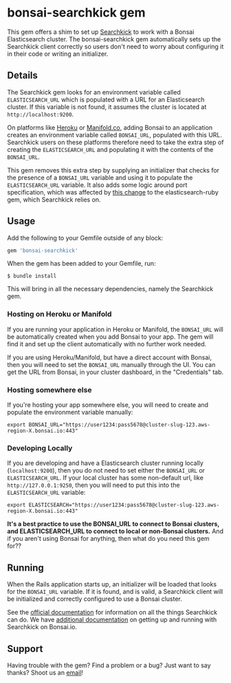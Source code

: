 # bonsai-searchkick gem

This gem offers a shim to set up [Searchkick](https://github.com/ankane/searchkick) to work with a Bonsai Elasticsearch cluster. The bonsai-searchkick gem automatically sets up the Searchkick client correctly so users don't need to worry about configuring it in their code or writing an initializer.

## Details

The Searchkick gem looks for an environment variable called `ELASTICSEARCH_URL` which is populated with a URL for an Elasticsearch cluster. If this variable is not found, it assumes the cluster is located at `http://localhost:9200`.

On platforms like [Heroku](https://elements.heroku.com/addons/bonsai) or [Manifold.co](https://www.manifold.co/services/bonsai-elasticsearch), adding Bonsai to an application creates an environment variable called `BONSAI_URL`, populated with this URL. Searchkick users on these platforms therefore need to take the extra step of creating the `ELASTICSEARCH_URL` and populating it with the contents of the `BONSAI_URL`.

This gem removes this extra step by supplying an initializer that checks for the presence of a `BONSAI_URL` variable and using it to populate the `ELASTICSEARCH_URL` variable. It also adds some logic around port specification, which was affected by [this change](https://github.com/elastic/elasticsearch-ruby/issues/669) to the elasticsearch-ruby gem, which Searchkick relies on.

## Usage

Add the following to your Gemfile outside of any block:

```ruby
gem 'bonsai-searchkick'
```

When the gem has been added to your Gemfile, run:

```
$ bundle install
```

This will bring in all the necessary dependencies, namely the Searchkick gem.

### Hosting on Heroku or Manifold

If you are running your application in Heroku or Manifold, the `BONSAI_URL` will be automatically created when you add Bonsai to your app. The gem will find it and set up the client automatically with no further work needed.

If you are using Heroku/Manifold, but have a direct account with Bonsai, then you will need to set the `BONSAI_URL` manually through the UI. You can get the URL from Bonsai, in your cluster dashboard, in the "Credentials" tab.

### Hosting somewhere else

If you're hosting your app somewhere else, you will need to create and populate the environment variable manually:

```
export BONSAI_URL="https://user1234:pass5678@cluster-slug-123.aws-region-X.bonsai.io:443"
```

### Developing Locally

If you are developing and have a Elasticsearch cluster running locally (`localhost:9200`), then you do not need to set either the `BONSAI_URL` or `ELASTICSEARCH_URL`. If your local cluster has some non-default url, like `http://127.0.0.1:9250`, then you will need to put this into the `ELASTICSEARCH_URL` variable:

```
export ELASTICSEARCH="https://user1234:pass5678@cluster-slug-123.aws-region-X.bonsai.io:443"
```

**It's a best practice to use the BONSAI_URL to connect to Bonsai clusters, and ELASTICSEARCH_URL to connect to local or non-Bonsai clusters.** And if you aren't using Bonsai for anything, then what do you need this gem for??

## Running

When the Rails application starts up, an initializer will be loaded that looks for the `BONSAI_URL` variable. If it is found, and is valid, a Searchkick client will be initialized and correctly configured to use a Bonsai cluster.

See the [official documentation](https://github.com/ankane/searchkick) for information on all the things Searchkick can do. We have [additional documentation](https://docs.bonsai.io/article/99-searchkick) on getting up and running with Searchkick on Bonsai.io.

## Support

Having trouble with the gem? Find a problem or a bug? Just want to say thanks? Shoot us an [email](mailto:support@bonsai.io)!
